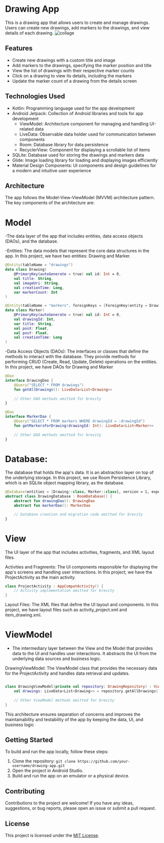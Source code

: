 # Drawing App



This is a drawing app that allows users to create and manage drawings. Users can create new drawings, add markers to the drawings, and view details of each drawing.
![collage](https://github.com/th3kumar/doda_App/assets/72141924/d22b359d-bf01-4514-bd3d-8f60914c8af0)


## Features

- Create new drawings with a custom title and image
- Add markers to the drawings, specifying the marker position and title
- View the list of drawings with their respective marker counts
- Click on a drawing to view its details, including the markers
- Update the marker count of a drawing from the details screen

## Technologies Used

- Kotlin: Programming language used for the app development
- Android Jetpack: Collection of Android libraries and tools for app development
  - ViewModel: Architecture component for managing and handling UI-related data
  - LiveData: Observable data holder used for communication between components
  - Room: Database library for data persistence
  - RecyclerView: Component for displaying a scrollable list of items
- SQLite: Database used for storing the drawings and markers data
- Glide: Image loading library for loading and displaying images efficiently
- Material Design Components: UI components and design guidelines for a modern and intuitive user experience

## Architecture
The app follows the Model-View-ViewModel (MVVM) architecture pattern. The key components of the architecture are:

# Model
-The data layer of the app that includes entities, data access objects (DAOs), and the database.

-Entities: The data models that represent the core data structures in the app. In this project, we have two entities: Drawing and Marker.

```kotlin
@Entity(tableName = "drawings")
data class Drawing(
    @PrimaryKey(autoGenerate = true) val id: Int = 0,
    val title: String,
    val imageUri: String,
    val creationTime: Long,
    var markerCount: Int
)

@Entity(tableName = "markers", foreignKeys = [ForeignKey(entity = Drawing::class, parentColumns = ["id"], childColumns = ["drawingId"], onDelete = ForeignKey.CASCADE)])
data class Marker(
    @PrimaryKey(autoGenerate = true) val id: Int = 0,
    val drawingId: Int,
    var title: String,
    val posX: Float,
    val posY: Float,
    val creationTime: Long
)
```

-Data Access Objects (DAOs): The interfaces or classes that define the methods to interact with the database. They provide methods for performing CRUD (Create, Read, Update, Delete) operations on the entities. In this project, we have DAOs for Drawing and Marker

```kotlin
@Dao
interface DrawingDao {
    @Query("SELECT * FROM drawings")
    fun getAllDrawings(): LiveData<List<Drawing>>
    
    // Other DAO methods omitted for brevity
}

@Dao
interface MarkerDao {
    @Query("SELECT * FROM markers WHERE drawingId = :drawingId")
    fun getMarkersForDrawing(drawingId: Int): LiveData<List<Marker>>
    
    // Other DAO methods omitted for brevity
}

```
# Database:
The database that holds the app's data. It is an abstraction layer on top of the underlying storage. In this project, we use Room Persistence Library, which is an SQLite object mapping library, as the database.

```kotlin
@Database(entities = [Drawing::class, Marker::class], version = 1, exportSchema = false)
abstract class DrawingDatabase : RoomDatabase() {
    abstract fun drawingDao(): DrawingDao
    abstract fun markerDao(): MarkerDao

    // Database creation and migration code omitted for brevity
}
```
# View
The UI layer of the app that includes activities, fragments, and XML layout files.

Activities and Fragments: The UI components responsible for displaying the app's screens and handling user interactions. In this project, we have the ProjectActivity as the main activity.

```kotlin
class ProjectActivity : AppCompatActivity() {
    // Activity implementation omitted for brevity
}
```
Layout Files: The XML files that define the UI layout and components. In this project, we have layout files such as activity_project.xml and item_drawing.xml.
# ViewModel
- The intermediary layer between the View and the Model that provides data to the UI and handles user interactions. It abstracts the UI from the underlying data sources and business logic.

DrawingViewModel: The ViewModel class that provides the necessary data for the ProjectActivity and handles data retrieval and updates.

```kotlin

class DrawingViewModel(private val repository: DrawingRepository) : ViewModel() {
    val drawings: LiveData<List<Drawing>> = repository.getAllDrawings()
    
    // Other ViewModel methods omitted for brevity
}
```
This architecture ensures separation of concerns and improves the maintainability and testability of the app by keeping the data, UI, and business logic

## Getting Started

To build and run the app locally, follow these steps:

1. Clone the repository: `git clone https://github.com/your-username/drawing-app.git`
2. Open the project in Android Studio.
3. Build and run the app on an emulator or a physical device.

## Contributing

Contributions to the project are welcome! If you have any ideas, suggestions, or bug reports, please open an issue or submit a pull request.

## License

This project is licensed under the [MIT License](LICENSE).


